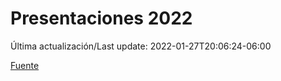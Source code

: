 # Presentaciones 2022

Última actualización/Last update: 2022-01-27T20:06:24-06:00

 [Fuente](https://www.gob.mx/salud/documentos/presentaciones-2022)
